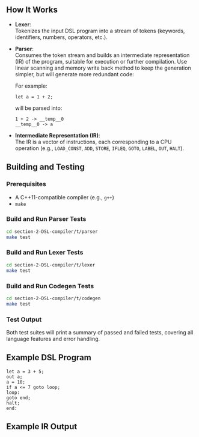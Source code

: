 
## How It Works

- **Lexer**:  
  Tokenizes the input DSL program into a stream of tokens (keywords, identifiers, numbers, operators, etc.).

- **Parser**:  
  Consumes the token stream and builds an intermediate representation (IR) of the program, suitable for execution or further compilation. Use linear scanning and memory write back method to keep the generation simpler, but will generate more redundant code:

  For example:
  ```
  let a = 1 + 2;
  ```
  will be parsed into:
  ```
  1 + 2 -> __temp__0
  __temp__0 -> a
  ```

- **Intermediate Representation (IR)**:  
  The IR is a vector of instructions, each corresponding to a CPU operation (e.g., `LOAD_CONST`, `ADD`, `STORE`, `IFLEQ`, `GOTO`, `LABEL`, `OUT`, `HALT`).

## Building and Testing

### Prerequisites

- A C++11-compatible compiler (e.g., `g++`)
- `make`

### Build and Run Parser Tests

```sh
cd section-2-DSL-compiler/t/parser
make test
```

### Build and Run Lexer Tests

```sh
cd section-2-DSL-compiler/t/lexer
make test
```

### Build and Run Codegen Tests

```sh
cd section-2-DSL-compiler/t/codegen
make test
```

### Test Output

Both test suites will print a summary of passed and failed tests, covering all language features and error handling.

## Example DSL Program

```dsl
let a = 3 + 5;
out a;
a = 10;
if a <= 7 goto loop;
loop:
goto end;
halt;
end:
```

## Example IR Output

